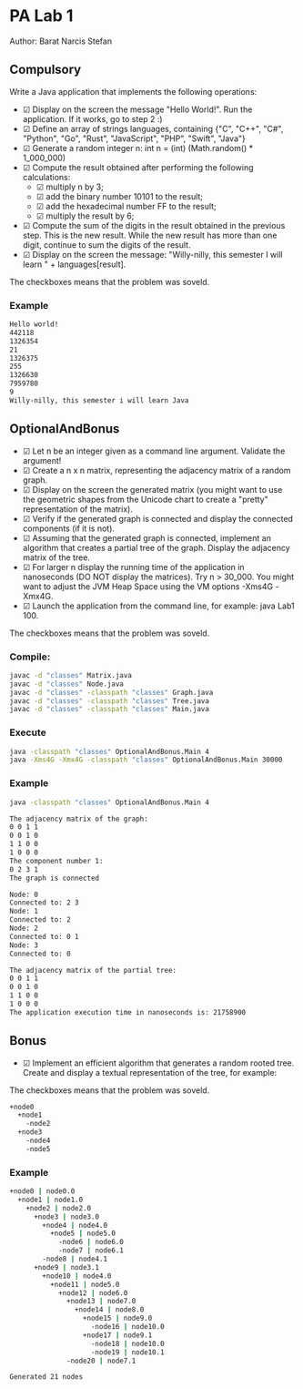 # PA Lab 1

Author: Barat Narcis Stefan

## Compulsory

Write a Java application that implements the following operations:
- &#9745; Display on the screen the message "Hello World!". Run the application. If it works, go to step 2 :)
- &#9745; Define an array of strings languages, containing {"C", "C++", "C#", "Python", "Go", "Rust", "JavaScript", "PHP", "Swift", "Java"}
- &#9745; Generate a random integer n: int n = (int) (Math.random() * 1_000_000)
- &#9745; Compute the result obtained after performing the following calculations:
    - &#9745; multiply n by 3;
    - &#9745; add the binary number 10101 to the result;
    - &#9745; add the hexadecimal number FF to the result;
    - &#9745; multiply the result by 6;
- &#9745; Compute the sum of the digits in the result obtained in the previous step. This is the new result. While the new result has more than one digit, continue to sum the digits of the result.
- &#9745; Display on the screen the message: "Willy-nilly, this semester I will learn " + languages[result].

The checkboxes means that the problem was soveld.

### Example
```bash
Hello world!
442118
1326354
21
1326375
255
1326630
7959780
9
Willy-nilly, this semester i will learn Java
```

## OptionalAndBonus

- &#9745; Let n be an integer given as a command line argument. Validate the argument!
- &#9745; Create a n x n matrix, representing the adjacency matrix of a random graph.
- &#9745; Display on the screen the generated matrix (you might want to use the geometric shapes from the Unicode chart to create a "pretty" representation of the matrix).
- &#9745; Verify if the generated graph is connected and display the connected components (if it is not).
- &#9745; Assuming that the generated graph is connected, implement an algorithm that creates a partial tree of the graph. Display the adjacency matrix of the tree.
- &#9745; For larger n display the running time of the application in nanoseconds (DO NOT display the matrices). Try n > 30_000. You might want to adjust the JVM Heap Space using the VM options -Xms4G -Xmx4G.
- &#9745; Launch the application from the command line, for example: java Lab1 100.

The checkboxes means that the problem was soveld.

### Compile:

```bash
javac -d "classes" Matrix.java
javac -d "classes" Node.java
javac -d "classes" -classpath "classes" Graph.java
javac -d "classes" -classpath "classes" Tree.java
javac -d "classes" -classpath "classes" Main.java
```

### Execute
```bash
java -classpath "classes" OptionalAndBonus.Main 4
java -Xms4G -Xmx4G -classpath "classes" OptionalAndBonus.Main 30000
```

### Example
```bash
java -classpath "classes" OptionalAndBonus.Main 4

The adjacency matrix of the graph:
0 0 1 1
0 0 1 0
1 1 0 0
1 0 0 0
The component number 1:
0 2 3 1
The graph is connected

Node: 0
Connected to: 2 3
Node: 1
Connected to: 2
Node: 2
Connected to: 0 1
Node: 3
Connected to: 0

The adjacency matrix of the partial tree:
0 0 1 1
0 0 1 0
1 1 0 0
1 0 0 0
The application execution time in nanoseconds is: 21758900
```

## Bonus

- &#9745; Implement an efficient algorithm that generates a random rooted tree. Create and display a textual representation of the tree, for example:

The checkboxes means that the problem was soveld.

```bash
+node0
  +node1
    -node2
  +node3
    -node4
    -node5
```


### Example
```bash
+node0 | node0.0
  +node1 | node1.0
    +node2 | node2.0
      +node3 | node3.0
        +node4 | node4.0
          +node5 | node5.0
            -node6 | node6.0
            -node7 | node6.1
        -node8 | node4.1
      +node9 | node3.1
        +node10 | node4.0
          +node11 | node5.0
            +node12 | node6.0
              +node13 | node7.0
                +node14 | node8.0
                  +node15 | node9.0
                    -node16 | node10.0
                  +node17 | node9.1
                    -node18 | node10.0
                    -node19 | node10.1
              -node20 | node7.1

Generated 21 nodes
```
